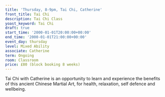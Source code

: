 ```yaml
---
title: 'Thursday, 8-9pm, Tai Chi, Catherine'
front_title: Tai Chi
description: Tai Chi Class
yoast_keyword: Tai Chi
draft: true
start_time: '2000-01-01T20:00:00+00:00'
end_time: '2000-01-01T21:00:00+00:00'
event_day: thursday
level: Mixed Ability
associate: Catherine
term: Ongoing
room: Classroom
price: £80 (block booking 8 weeks)
---
```


Tai Chi with Catherine is an opportunity to learn and experience the benefits of this ancient Chinese Martial Art, for health, relaxation, self defence and wellbeing. 
